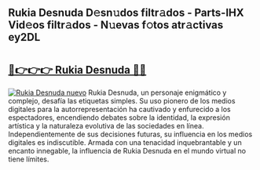 ## Rukia Desnuda D𝚎sn𝚞dos filtr𝚊dos - Parts-IHX Vid𝚎os filtr𝚊dos - N𝚞evas f𝚘tos atr𝚊ctivas ey2DL

# <h2><a href="http://mb9gioc.tromn.icu/?c=Rukia+Desnuda">🔗👉👉👉 Rukia Desnuda 🔗🔗</a></h2>

[![Rukia Desnuda nuevo](https://i.imgur.com/pEAQMta.gif)](http://mb9gioc.tromn.icu/?c=Rukia+Desnuda)
Rukia Desnuda, un personaje enigmático y complejo, desafía las etiquetas simples. Su uso pionero de los medios digitales para la autorrepresentación ha cautivado y enfurecido a los espectadores, encendiendo debates sobre la identidad, la expresión artística y la naturaleza evolutiva de las sociedades en línea. Independientemente de sus decisiones futuras, su influencia en los medios digitales es indiscutible. Armada con una tenacidad inquebrantable y un encanto innegable, la influencia de Rukia Desnuda en el mundo virtual no tiene límites.
